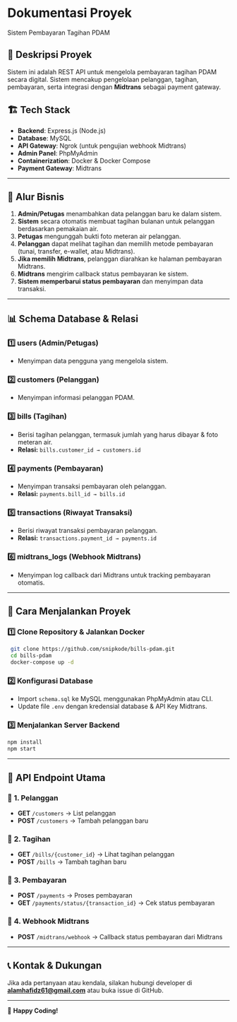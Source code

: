 # Dokumentasi Proyek

Sistem Pembayaran Tagihan PDAM

## 📌 Deskripsi Proyek
Sistem ini adalah REST API untuk mengelola pembayaran tagihan PDAM secara digital. Sistem mencakup pengelolaan pelanggan, tagihan, pembayaran, serta integrasi dengan **Midtrans** sebagai payment gateway.

## 🏗️ Tech Stack
- **Backend**: Express.js (Node.js)
- **Database**: MySQL
- **API Gateway**: Ngrok (untuk pengujian webhook Midtrans)
- **Admin Panel**: PhpMyAdmin
- **Containerization**: Docker & Docker Compose
- **Payment Gateway**: Midtrans

---

## 🔄 Alur Bisnis
1. **Admin/Petugas** menambahkan data pelanggan baru ke dalam sistem.
2. **Sistem** secara otomatis membuat tagihan bulanan untuk pelanggan berdasarkan pemakaian air.
3. **Petugas** mengunggah bukti foto meteran air pelanggan.
4. **Pelanggan** dapat melihat tagihan dan memilih metode pembayaran (tunai, transfer, e-wallet, atau Midtrans).
5. **Jika memilih Midtrans**, pelanggan diarahkan ke halaman pembayaran Midtrans.
6. **Midtrans** mengirim callback status pembayaran ke sistem.
7. **Sistem memperbarui status pembayaran** dan menyimpan data transaksi.

---

## 📊 Schema Database & Relasi
### 1️⃣ **users** (Admin/Petugas)
- Menyimpan data pengguna yang mengelola sistem.

### 2️⃣ **customers** (Pelanggan)
- Menyimpan informasi pelanggan PDAM.

### 3️⃣ **bills** (Tagihan)
- Berisi tagihan pelanggan, termasuk jumlah yang harus dibayar & foto meteran air.
- **Relasi:** `bills.customer_id → customers.id`

### 4️⃣ **payments** (Pembayaran)
- Menyimpan transaksi pembayaran oleh pelanggan.
- **Relasi:** `payments.bill_id → bills.id`

### 5️⃣ **transactions** (Riwayat Transaksi)
- Berisi riwayat transaksi pembayaran pelanggan.
- **Relasi:** `transactions.payment_id → payments.id`

### 6️⃣ **midtrans_logs** (Webhook Midtrans)
- Menyimpan log callback dari Midtrans untuk tracking pembayaran otomatis.

---

## 🚀 Cara Menjalankan Proyek
### 1️⃣ **Clone Repository & Jalankan Docker**
```sh
 git clone https://github.com/snipkode/bills-pdam.git
 cd bills-pdam
 docker-compose up -d
```

### 2️⃣ **Konfigurasi Database**
- Import `schema.sql` ke MySQL menggunakan PhpMyAdmin atau CLI.
- Update file `.env` dengan kredensial database & API Key Midtrans.

### 3️⃣ **Menjalankan Server Backend**
```sh
npm install
npm start
```

---

## 📡 API Endpoint Utama
### 🔹 **1. Pelanggan**
- **GET** `/customers` → List pelanggan
- **POST** `/customers` → Tambah pelanggan baru

### 🔹 **2. Tagihan**
- **GET** `/bills/{customer_id}` → Lihat tagihan pelanggan
- **POST** `/bills` → Tambah tagihan baru

### 🔹 **3. Pembayaran**
- **POST** `/payments` → Proses pembayaran
- **GET** `/payments/status/{transaction_id}` → Cek status pembayaran

### 🔹 **4. Webhook Midtrans**
- **POST** `/midtrans/webhook` → Callback status pembayaran dari Midtrans

---

## 📞 Kontak & Dukungan
Jika ada pertanyaan atau kendala, silakan hubungi developer di **alamhafidz61@gmail.com** atau buka issue di GitHub.

---

🚀 **Happy Coding!**

